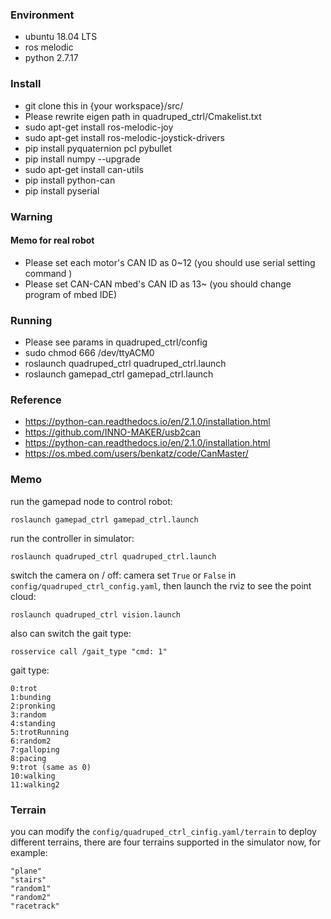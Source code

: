 ### Environment
- ubuntu 18.04 LTS
- ros melodic
- python 2.7.17

### Install
- git clone this in {your workspace}/src/  
- Please rewrite eigen path in quadruped_ctrl/Cmakelist.txt
- sudo apt-get install ros-melodic-joy
- sudo apt-get install ros-melodic-joystick-drivers
- pip install pyquaternion pcl pybullet
- pip install numpy --upgrade
- sudo apt-get install can-utils 
- pip install python-can 
- pip install pyserial 

### Warning
#### Memo for real robot
- Please set each motor's CAN ID as 0~12 (you should use serial setting command )
- Please set CAN-CAN mbed's CAN ID as 13~ (you should change program of mbed IDE)


### Running
- Please see params in quadruped_ctrl/config
- sudo chmod 666 /dev/ttyACM0
- roslaunch quadruped_ctrl quadruped_ctrl.launch
- roslaunch gamepad_ctrl gamepad_ctrl.launch

### Reference
- https://python-can.readthedocs.io/en/2.1.0/installation.html
- https://github.com/INNO-MAKER/usb2can
- https://python-can.readthedocs.io/en/2.1.0/installation.html
- https://os.mbed.com/users/benkatz/code/CanMaster/




### Memo
run the gamepad node to control robot:
```
roslaunch gamepad_ctrl gamepad_ctrl.launch
```
run the controller in simulator:  
```
roslaunch quadruped_ctrl quadruped_ctrl.launch
```

switch the camera on / off:
camera set ```True``` or ```False``` in ```config/quadruped_ctrl_config.yaml```, then launch the rviz to see the point cloud:
```
roslaunch quadruped_ctrl vision.launch
```

also can switch the gait type:  
```
rosservice call /gait_type "cmd: 1"
```

gait type:
```
0:trot
1:bunding
2:pronking
3:random
4:standing
5:trotRunning
6:random2
7:galloping
8:pacing
9:trot (same as 0)
10:walking
11:walking2
```


### Terrain
you can modify the ```config/quadruped_ctrl_cinfig.yaml/terrain``` to deploy different terrains, there are four terrains supported in the simulator now, for example:
```
"plane"
"stairs"
"random1"
"random2"
"racetrack"
```